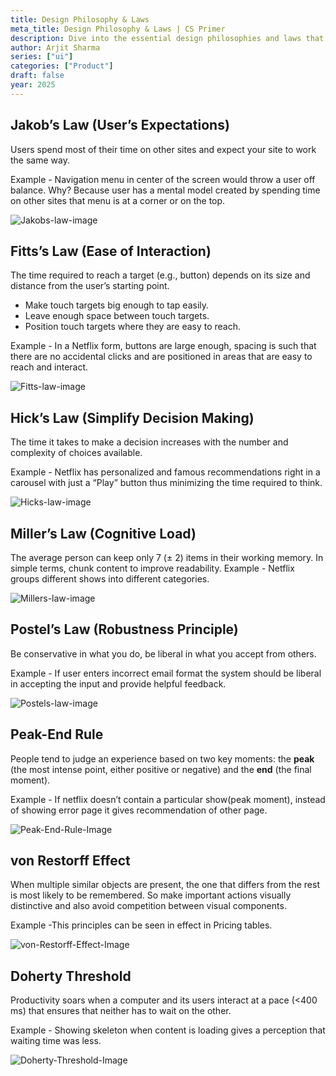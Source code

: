 ```yaml
---
title: Design Philosophy & Laws
meta_title: Design Philosophy & Laws | CS Primer
description: Dive into the essential design philosophies and laws that shape user interfaces and user experiences. Learn how these principles guide product design decisions in 2025.
author: Arjit Sharma
series: ["ui"]
categories: ["Product"]
draft: false
year: 2025
---
```


## Jakob’s Law  (User’s Expectations)

Users spend most of their time on other sites and expect your site to work the same way. 

Example - Navigation menu in center of the screen would throw a user off balance. Why? Because user has a mental model created by spending time on other sites that menu is at a corner or on the top.

![Jakobs-law-image](https://res.cloudinary.com/dwa6rcttw/image/upload/v1738869226/zm333gszfssxwzypiviq.png)

## Fitts’s Law  (Ease of Interaction)

The time required to reach a target (e.g., button) depends on its size and distance from the user’s starting point.

- Make touch targets big enough to tap easily.
- Leave enough space between touch targets.
- Position touch targets where they are easy to reach.

Example - In a Netflix form, buttons are large enough, spacing is such that there are no accidental clicks and are positioned in areas that are easy to reach and interact.

![Fitts-law-image](https://res.cloudinary.com/dwa6rcttw/image/upload/v1738869226/cark7qlddq492wez1bue.png)


## Hick’s Law (Simplify Decision Making)

The time it takes to make a decision increases with the number and complexity of choices available.

Example - Netflix has personalized and famous recommendations right in a carousel with just a “Play” button thus minimizing the time required to think.


![Hicks-law-image](https://res.cloudinary.com/dwa6rcttw/image/upload/v1738869226/piftdf3kod3rrjpnczjv.png)


## Miller’s Law (Cognitive Load)

The average person can keep only 7 (± 2) items in their working memory. In simple terms, chunk content to improve readability. 
Example - Netflix groups different shows into different categories.

![Millers-law-image](https://res.cloudinary.com/dwa6rcttw/image/upload/v1738869227/cbkkbsj48yarajdhxeek.png)

## Postel’s Law (Robustness Principle)

Be conservative in what you do, be liberal in what you accept from others.

Example - If user enters incorrect email format the system should be liberal in accepting the input and provide helpful feedback. 


![Postels-law-image](https://res.cloudinary.com/dwa6rcttw/image/upload/v1738869226/k7aj5vo7woifmzrktko0.png)

## Peak-End Rule

People tend to judge an experience based on two key moments: the **peak** (the most intense point, either positive or negative) and the **end** (the final moment).

Example - If netflix doesn’t contain a particular show(peak moment), instead of showing error page it gives recommendation of other page. 

![Peak-End-Rule-Image](https://res.cloudinary.com/dwa6rcttw/image/upload/v1738869227/dxvynmccysyux9crawxd.png)

## von Restorff Effect

When multiple similar objects are present, the one that differs from the rest is most likely to be remembered. So make important actions visually distinctive and also avoid competition between visual components.

Example -This principles can be seen in effect in Pricing tables. 

![von-Restorff-Effect-Image](https://res.cloudinary.com/dwa6rcttw/image/upload/v1738869228/psloozwsgvymjsott58r.png)

## Doherty Threshold

Productivity soars when a computer and its users interact at a pace (<400 ms) that ensures that neither has to wait on the other.

Example - Showing skeleton when content is loading gives a perception that waiting time was less.

![Doherty-Threshold-Image](https://res.cloudinary.com/dwa6rcttw/image/upload/v1738869228/qr3ck2tkevmdjmitly57.png)